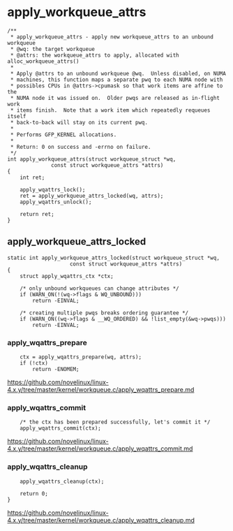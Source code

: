 # apply_workqueue_attrs

```
/**
 * apply_workqueue_attrs - apply new workqueue_attrs to an unbound workqueue
 * @wq: the target workqueue
 * @attrs: the workqueue_attrs to apply, allocated with alloc_workqueue_attrs()
 *
 * Apply @attrs to an unbound workqueue @wq.  Unless disabled, on NUMA
 * machines, this function maps a separate pwq to each NUMA node with
 * possibles CPUs in @attrs->cpumask so that work items are affine to the
 * NUMA node it was issued on.  Older pwqs are released as in-flight work
 * items finish.  Note that a work item which repeatedly requeues itself
 * back-to-back will stay on its current pwq.
 *
 * Performs GFP_KERNEL allocations.
 *
 * Return: 0 on success and -errno on failure.
 */
int apply_workqueue_attrs(struct workqueue_struct *wq,
			  const struct workqueue_attrs *attrs)
{
	int ret;

	apply_wqattrs_lock();
	ret = apply_workqueue_attrs_locked(wq, attrs);
	apply_wqattrs_unlock();

	return ret;
}
```

## apply_workqueue_attrs_locked

```
static int apply_workqueue_attrs_locked(struct workqueue_struct *wq,
					const struct workqueue_attrs *attrs)
{
	struct apply_wqattrs_ctx *ctx;

	/* only unbound workqueues can change attributes */
	if (WARN_ON(!(wq->flags & WQ_UNBOUND)))
		return -EINVAL;

	/* creating multiple pwqs breaks ordering guarantee */
	if (WARN_ON((wq->flags & __WQ_ORDERED) && !list_empty(&wq->pwqs)))
		return -EINVAL;
```

### apply_wqattrs_prepare

```
	ctx = apply_wqattrs_prepare(wq, attrs);
	if (!ctx)
		return -ENOMEM;
```

https://github.com/novelinux/linux-4.x.y/tree/master/kernel/workqueue.c/apply_wqattrs_prepare.md

### apply_wqattrs_commit

```
	/* the ctx has been prepared successfully, let's commit it */
	apply_wqattrs_commit(ctx);
```

https://github.com/novelinux/linux-4.x.y/tree/master/kernel/workqueue.c/apply_wqattrs_commit.md

### apply_wqattrs_cleanup

```
	apply_wqattrs_cleanup(ctx);

	return 0;
}
```

https://github.com/novelinux/linux-4.x.y/tree/master/kernel/workqueue.c/apply_wqattrs_cleanup.md
